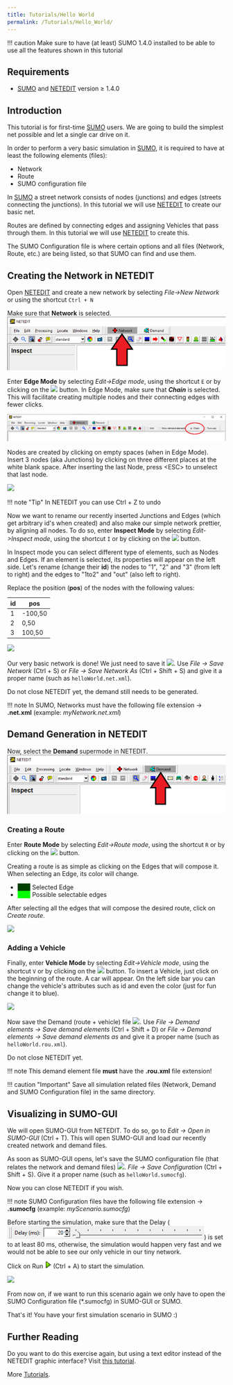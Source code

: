 ```yaml
---
title: Tutorials/Hello World
permalink: /Tutorials/Hello_World/
---
```


!!! caution
    Make sure to have (at least) SUMO 1.4.0 installed to be able to use all the features shown in this tutorial

## Requirements

- [SUMO](../SUMO.md) and [NETEDIT](../NETEDIT.md) version ≥ 1.4.0

## Introduction

This tutorial is for first-time [SUMO](../SUMO.md) users. We are going to build the
simplest net possible and let a single car drive on it.

In order to perform a very basic simulation in [SUMO](../SUMO.md), it is required to have at least the following elements (files):

- Network
- Route
- SUMO configuration file

In [SUMO](../SUMO.md) a street network consists of nodes
(junctions) and edges (streets connecting the junctions). In this tutorial we will use [NETEDIT](../NETEDIT.md) to create our basic net.

Routes are defined by connecting edges and assigning Vehicles that pass through them. In this tutorial we will use [NETEDIT](../NETEDIT.md) to create this.

The SUMO Configuration file is where certain options and all files (Network, Route, etc.) are being listed, so that SUMO can find and use them.

## Creating the Network in NETEDIT

Open [NETEDIT](../NETEDIT.md) and create a new network by selecting *File-\>New Network* or using the shortcut `Ctrl + N`


Make sure that **Network** is selected.
![](../images/NeteditNetworkMode.png)

Enter **Edge Mode** by selecting *Edit-\>Edge mode*, using the shortcut `E` or by clicking on the ![](../images/ModeCreateEdge.gif) button.
In Edge Mode, make sure that ***Chain*** is selected. This will facilitate creating multiple nodes and their connecting edges with fewer clicks.

![](../images/NeteditChainSelected.png)

Nodes are created by clicking on empty spaces (when in Edge Mode). Insert 3 nodes (aka Junctions) by clicking on three different places at the white blank space.
After inserting the last Node, press <ESC\> to unselect that last node.

![](../images/HelloWorld_1.gif)

!!! note "Tip"
    In NETEDIT you can use Ctrl + Z to undo


Now we want to rename our recently inserted Junctions and Edges (which get arbitrary id's when created) and also make our simple network prettier, by aligning all nodes.
To do so, enter **Inspect Mode** by selecting *Edit-\>Inspect mode*, using the shortcut `I` or by clicking on the ![](../images/ModeInspect.gif) button.

In Inspect mode you can select different type of elements, such as Nodes and Edges. If an element is selected, its properties will appear on the left side.
Let's rename (change their **id**) the nodes to "1", "2" and "3" (from left to right) and the edges to "1to2" and "out" (also left to right).

Replace the position (**pos**) of the nodes with the following values:

| id | pos     |
|----|---------|
| 1  | -100,50 |
| 2  | 0,50    |
| 3  | 100,50  |

![](../images/HelloWorld_2.gif)

Our very basic network is done! We just need to save it ![](../images/Save.gif). Use *File -\> Save Network* (Ctrl + S) or *File -\> Save Network As* (Ctrl + Shift + S) and give it a proper name (such as `helloWorld.net.xml`).

Do not close NETEDIT yet, the demand still needs to be generated.

!!! note
    In SUMO, Networks must have the following file extension -> **.net.xml** (example: *myNetwork.net.xml*)



## Demand Generation in NETEDIT

Now, select the **Demand** supermode in NETEDIT.
![](../images/NeteditDemandMode.png)

### Creating a Route

Enter **Route Mode** by selecting *Edit-\>Route mode*, using the shortcut `R` or by clicking on the ![](../images/Route.gif) button.

Creating a route is as simple as clicking on the Edges that will compose it. When selecting an Edge, its color will change.

- <span style="color:#004000; background:#004000">FOO</span> Selected Edge
- <span style="color:#00ff00; background:#00ff00">FOO</span> Possible selectable edges

After selecting all the edges that will compose the desired route, click on *Create route*.

![](../images/HelloWorld_3.gif)

### Adding a Vehicle

Finally, enter **Vehicle Mode** by selecting *Edit-\>Vehicle mode*, using the shortcut `V` or by clicking on the ![](../images/Vehicle.gif) button.
To insert a Vehicle, just click on the beginning of the route. A car will appear. On the left side bar you can change the vehicle's attributes such as id and even the color (just for fun change it to blue).

![](../images/HelloWorld_4.gif)

Now save the Demand (route + vehicle) file ![](../images/Save.gif).
Use *File -\> Demand elements -\> Save demand elements* (Ctrl + Shift + D) or *File -\> Demand elements -\> Save demand elements as* and give it a proper name (such as `helloWorld.rou.xml`).

Do not close NETEDIT yet.

!!! note
    This demand element file **must** have the **.rou.xml** file extension!

!!! caution "Important"
    Save all simulation related files (Network, Demand and SUMO Configuration file) in the same directory.

## Visualizing in SUMO-GUI

We will open SUMO-GUI from NETEDIT. To do so, go to *Edit -\> Open in SUMO-GUI* (Ctrl + T). This will open SUMO-GUI and load our recently created network and demand files.

As soon as SUMO-GUI opens, let's save the SUMO configuration file (that relates the network and demand files) ![](../images/Save.gif).
*File -\> Save Configuration* (Ctrl + Shift + S). Give it a proper name (such as `helloWorld.sumocfg`).

Now you can close NETEDIT if you wish.

!!! note
    SUMO Configuration files have the following file extension -> **.sumocfg** (example: *myScenario.sumocfg*)

Before starting the simulation, make sure that the Delay (![](../images/Delay.png)) is set to at least 80 ms, otherwise, the simulation would happen very fast and we would not be able to see our only vehicle in our tiny network.

Click on Run ![](../images/Play.gif) (Ctrl + A) to start the simulation.

![](../images/HelloWorld_5.gif)

From now on, if we want to run this scenario again we only have to open the SUMO Configuration file (*.sumocfg) in SUMO-GUI or SUMO.

That's it! You have your first simulation scenario in SUMO :)

## Further Reading

Do you want to do this exercise again, but using a text editor instead of the NETEDIT graphic interface? Visit [this tutorial](../Tutorials/Hello_Sumo.md).

More [Tutorials](../Tutorials.md).